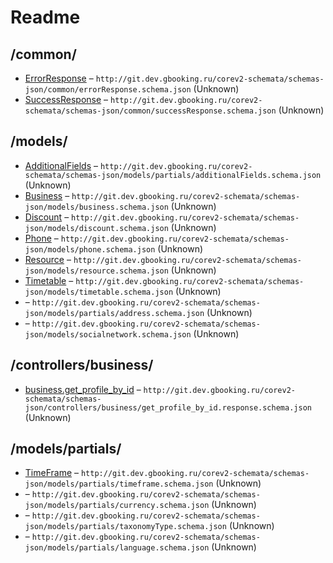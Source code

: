 

 # Readme



## /common/

* [ErrorResponse](./doc//common/errorResponse.schema.md) – `http://git.dev.gbooking.ru/corev2-schemata/schemas-json/common/errorResponse.schema.json` (Unknown)
* [SuccessResponse](./doc//common/successResponse.schema.md) – `http://git.dev.gbooking.ru/corev2-schemata/schemas-json/common/successResponse.schema.json` (Unknown)

## /models/

* [AdditionalFields](./doc//models/additionalField.schema.md) – `http://git.dev.gbooking.ru/corev2-schemata/schemas-json/models/partials/additionalFields.schema.json` (Unknown)
* [Business](./doc//models/business.schema.md) – `http://git.dev.gbooking.ru/corev2-schemata/schemas-json/models/business.schema.json` (Unknown)
* [Discount](./doc//models/discount.schema.md) – `http://git.dev.gbooking.ru/corev2-schemata/schemas-json/models/discount.schema.json` (Unknown)
* [Phone](./doc//models/phone.schema.md) – `http://git.dev.gbooking.ru/corev2-schemata/schemas-json/models/phone.schema.json` (Unknown)
* [Resource](./doc//models/resource.schema.md) – `http://git.dev.gbooking.ru/corev2-schemata/schemas-json/models/resource.schema.json` (Unknown)
* [Timetable](./doc//models/timetable.schema.md) – `http://git.dev.gbooking.ru/corev2-schemata/schemas-json/models/timetable.schema.json` (Unknown)
* [](./doc//models/address.schema.md) – `http://git.dev.gbooking.ru/corev2-schemata/schemas-json/models/partials/address.schema.json` (Unknown)
* [](./doc//models/socialNetwork.schema.md) – `http://git.dev.gbooking.ru/corev2-schemata/schemas-json/models/socialnetwork.schema.json` (Unknown)

## /controllers/business/

* [business.get_profile_by_id](./doc//controllers/business/get_profile_by_id.response.schema.md) – `http://git.dev.gbooking.ru/corev2-schemata/schemas-json/controllers/business/get_profile_by_id.response.schema.json` (Unknown)

## /models/partials/

* [TimeFrame](./doc//models/partials/timeframe.schema.md) – `http://git.dev.gbooking.ru/corev2-schemata/schemas-json/models/partials/timeframe.schema.json` (Unknown)
* [](./doc//models/partials/currency.schema.md) – `http://git.dev.gbooking.ru/corev2-schemata/schemas-json/models/partials/currency.schema.json` (Unknown)
* [](./doc//models/partials/taxonomyType.schema.md) – `http://git.dev.gbooking.ru/corev2-schemata/schemas-json/models/partials/taxonomyType.schema.json` (Unknown)
* [](./doc//models/partials/language.schema.md) – `http://git.dev.gbooking.ru/corev2-schemata/schemas-json/models/partials/language.schema.json` (Unknown)

